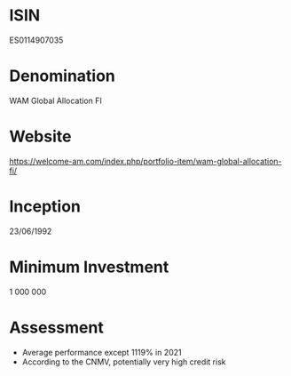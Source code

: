 # ISIN
ES0114907035

# Denomination
WAM Global Allocation FI

# Website
https://welcome-am.com/index.php/portfolio-item/wam-global-allocation-fi/

# Inception
23/06/1992

# Minimum Investment
1 000 000

# Assessment
* Average performance except 1119% in 2021
* According to the CNMV, potentially very high credit risk